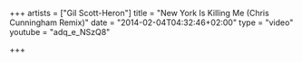 +++
artists = ["Gil Scott-Heron"]
title = "New York Is Killing Me (Chris Cunningham Remix)"
date = "2014-02-04T04:32:46+02:00"
type = "video"
youtube = "adq_e_NSzQ8"

+++
